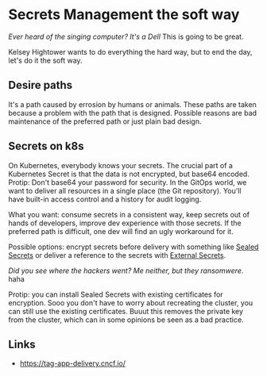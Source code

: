 # Secrets Management the soft way

_Ever heard of the singing computer? It's a Dell_ This is going to be great.

Kelsey Hightower wants to do everything the hard way, but to end the day, let's do it the soft way.

## Desire paths

It's a path caused by errosion by humans or animals. These paths are taken because a problem with
the path that is designed. Possible reasons are bad maintenance of the preferred path or just
plain bad design.

## Secrets on k8s

On Kubernetes, everybody knows your secrets. The crucial part of a Kubernetes Secret is that the data
is not encrypted, but base64 encoded. Protip: Don't base64 your password for security. In the
GitOps world, we want to deliver all resources in a single place (the Git repository). You'll have built-in
access control and a history for audit logging.

What you want: consume secrets in a consistent way, keep secrets out of hands of developers, improve dev experience
with those secrets. If the preferred path is difficult, one dev will find an ugly workaround for it.

Possible options: encrypt secrets before delivery with something like [Sealed Secrets](https://github.com/bitnami-labs/sealed-secrets) or
deliver a reference to the secrets with [External Secrets](https://external-secrets.io/latest/).

_Did you see where the hackers went? Me neither, but they ransomwere._ haha

Protip: you can install Sealed Secrets with existing certificates for encryption. Sooo you don't have to worry about
recreating the cluster, you can still use the existing certificates. Buuut this removes the private key from the cluster,
which can in some opinions be seen as a bad practice.

## Links

- <https://tag-app-delivery.cncf.io/>
